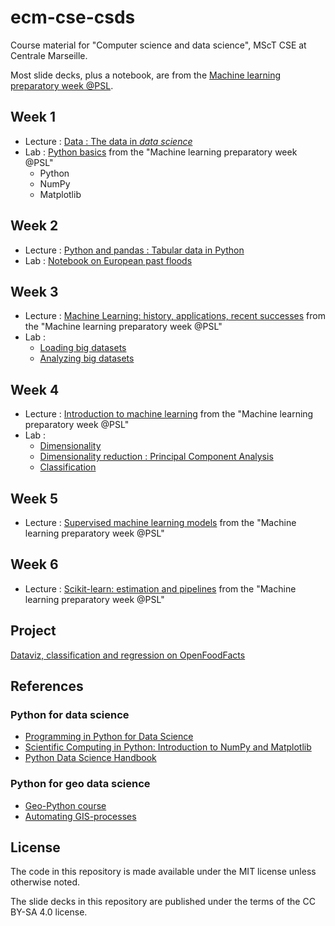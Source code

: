 # ecm-cse-csds
Course material for "Computer science and data science", MScT CSE at Centrale Marseille.

Most slide decks, plus a notebook, are from the [Machine learning preparatory week @PSL](https://github.com/data-psl/lectures2020/).

## Week 1
- Lecture : [Data : The data in *data science*](https://moreymat.github.io/ecm-cse-csds/01-intro-data/)
- Lab : [Python basics](https://colab.research.google.com/github/data-psl/lectures2020/blob/master/notebooks/01_python_basics.ipynb) from the "Machine learning preparatory week @PSL"
  * Python
  * NumPy
  * Matplotlib
  
## Week 2
- Lecture : [Python and pandas : Tabular data in Python](https://moreymat.github.io/ecm-cse-csds/02-python-pandas/)
- Lab : [Notebook on European past floods](https://github.com/moreymat/ecm-cse-csds/blob/master/02-python-pandas/notebooks/intro_pandas_flood.ipynb)

## Week 3
- Lecture : [Machine Learning: history, applications, recent successes](https://data-psl.github.io/lectures2020/slides/01_machine_learning_successes/)  from the "Machine learning preparatory week @PSL"
- Lab :
  * [Loading big datasets](https://github.com/moreymat/ecm-cse-csds/blob/master/03-pandas-off/01_load-big-dataset.ipynb)
  * [Analyzing big datasets](https://github.com/moreymat/ecm-cse-csds/blob/master/03-pandas-off/02_filter-dataviz.ipynb)

## Week 4
- Lecture : [Introduction to machine learning](https://data-psl.github.io/lectures2020/slides/02_intro_to_machine_learning/) from the "Machine learning preparatory week @PSL"
- Lab :
  * [Dimensionality](https://github.com/moreymat/ecm-cse-csds/blob/master/04-pca/01_iris-viz.ipynb)
  * [Dimensionality reduction : Principal Component Analysis](https://github.com/moreymat/ecm-cse-csds/blob/master/04-pca/02_iris-pca.ipynb)
  * [Classification](https://github.com/moreymat/ecm-cse-csds/blob/master/04-pca/03_iris-classif.ipynb)
  
## Week 5
- Lecture : [Supervised machine learning models](https://data-psl.github.io/lectures2020/slides/03_machine_learning_models/) from the "Machine learning preparatory week @PSL"

## Week 6
- Lecture : [Scikit-learn: estimation and pipelines](https://data-psl.github.io/lectures2020/slides/04_scikit_learn/) from the "Machine learning preparatory week @PSL"

## Project
[Dataviz, classification and regression on OpenFoodFacts](https://github.com/moreymat/ecm-cse-csds/blob/master/project.md)

## References

### Python for data science
- [Programming in Python for Data Science](https://prog-learn.mds.ubc.ca/en/)
- [Scientific Computing in Python: Introduction to NumPy and Matplotlib](https://sebastianraschka.com/blog/2020/numpy-intro.html)
- [Python Data Science Handbook](https://jakevdp.github.io/PythonDataScienceHandbook/)

### Python for geo data science
- [Geo-Python course](https://geo-python-site.readthedocs.io/en/latest/)
- [Automating GIS-processes](https://automating-gis-processes.github.io/site/)

## License

The code in this repository is made available under the MIT license unless otherwise noted.

The slide decks in this repository are published under the terms of the CC BY-SA 4.0 license.
